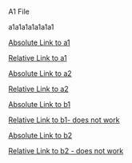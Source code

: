 A1 File

a1a1a1a1a1a1a1

[Absolute Link to a1](/test/a/a1.md)

[Relative Link to a1](a1.md)


[Absolute Link to a2](/test/a/a2.md)

[Relative Link to a2](a2.md)


[Absolute Link to b1](/test/b/b1.md)

[Relative Link to b1- does not work](b1.md)


[Absolute Link to b2](/test/b/b2.md)

[Relative Link to b2 - does not work](b2.md)
